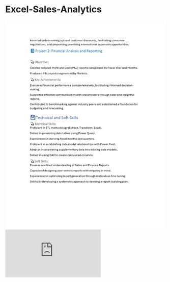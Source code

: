 # Excel-Sales-Analytics


![image alt](https://github.com/vishwasprakash56/Excel-Sales-Analytics/blob/abdd1950d033a6bdabf1ff9373206d5180e13f81/Project.README.md.file%20(1)_page-0002.jpg)
![image alt](https://github.com/kr914/Excel-Sales-and-Finance-Analytics-Project-of-AtliQ-Hardwares/blob/main/README.md)
